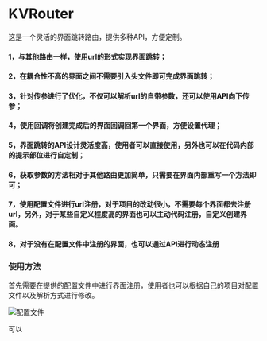 # KVRouter
这是一个灵活的界面跳转路由，提供多种API，方便定制。

#### 1，与其他路由一样，使用url的形式实现界面跳转；
#### 2，在耦合性不高的界面之间不需要引入头文件即可完成界面跳转；
#### 3，针对传参进行了优化，不仅可以解析url的自带参数，还可以使用API向下传参；
#### 4，使用回调将创建完成后的界面回调回第一个界面，方便设置代理；
#### 5，界面跳转的API设计灵活度高，使用者可以直接使用，另外也可以在代码内部的提示部位进行自定制；
#### 6，获取参数的方法相对于其他路由更加简单，只需要在界面内部重写一个方法即可；
#### 7，使用配置文件进行url注册，对于项目的改动很小，不需要每个界面都去注册url，另外，对于某些自定义程度高的界面也可以主动代码注册，自定义创建界面。
#### 8，对于没有在配置文件中注册的界面，也可以通过API进行动态注册

### 使用方法
首先需要在提供的配置文件中进行界面注册，使用者也可以根据自己的项目对配置文件以及解析方式进行修改。


![配置文件](https://github.com/kevin930119/KVRouter/peizhiwenjian.png)

可以
